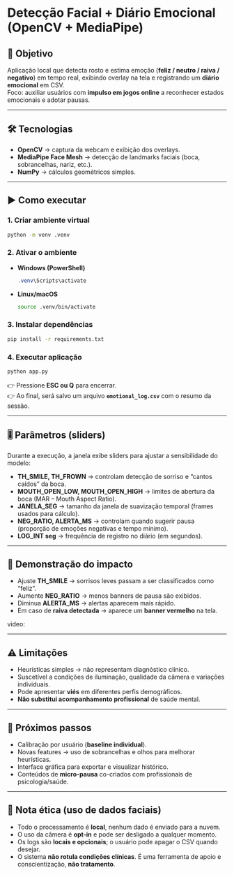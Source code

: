 # Detecção Facial + Diário Emocional (OpenCV + MediaPipe)

## 🎯 Objetivo
Aplicação local que detecta rosto e estima emoção (**feliz / neutro / raiva / negativo**) em tempo real, exibindo overlay na tela e registrando um **diário emocional** em CSV.  
Foco: auxiliar usuários com **impulso em jogos online** a reconhecer estados emocionais e adotar pausas.

---

## 🛠 Tecnologias
- **OpenCV** → captura da webcam e exibição dos overlays.  
- **MediaPipe Face Mesh** → detecção de landmarks faciais (boca, sobrancelhas, nariz, etc.).  
- **NumPy** → cálculos geométricos simples.  

---

## ▶️ Como executar

### 1. Criar ambiente virtual
```bash
python -m venv .venv
```

### 2. Ativar o ambiente
- **Windows (PowerShell)**  
  ```powershell
  .venv\Scripts\activate
  ```
- **Linux/macOS**  
  ```bash
  source .venv/bin/activate
  ```

### 3. Instalar dependências
```bash
pip install -r requirements.txt
```

### 4. Executar aplicação
```bash
python app.py
```

👉 Pressione **ESC ou Q** para encerrar.  
👉 Ao final, será salvo um arquivo **`emotional_log.csv`** com o resumo da sessão.

---

## 🎚 Parâmetros (sliders)

Durante a execução, a janela exibe sliders para ajustar a sensibilidade do modelo:

- **TH_SMILE, TH_FROWN** → controlam detecção de sorriso e “cantos caídos” da boca.  
- **MOUTH_OPEN_LOW, MOUTH_OPEN_HIGH** → limites de abertura da boca (MAR – Mouth Aspect Ratio).  
- **JANELA_SEG** → tamanho da janela de suavização temporal (frames usados para cálculo).  
- **NEG_RATIO, ALERTA_MS** → controlam quando sugerir pausa (proporção de emoções negativas e tempo mínimo).  
- **LOG_INT seg** → frequência de registro no diário (em segundos).  

---

## 🎥 Demonstração do impacto
- Ajuste **TH_SMILE** → sorrisos leves passam a ser classificados como “feliz”.  
- Aumente **NEG_RATIO** → menos banners de pausa são exibidos.  
- Diminua **ALERTA_MS** → alertas aparecem mais rápido.  
- Em caso de **raiva detectada** → aparece um **banner vermelho** na tela.  

video: 

---

## ⚠️ Limitações
- Heurísticas simples → não representam diagnóstico clínico.  
- Suscetível a condições de iluminação, qualidade da câmera e variações individuais.  
- Pode apresentar **viés** em diferentes perfis demográficos.  
- **Não substitui acompanhamento profissional** de saúde mental.  

---

## 🚀 Próximos passos
- Calibração por usuário (**baseline individual**).  
- Novas features → uso de sobrancelhas e olhos para melhorar heurísticas.  
- Interface gráfica para exportar e visualizar histórico.  
- Conteúdos de **micro-pausa** co-criados com profissionais de psicologia/saúde.  

---

## 📜 Nota ética (uso de dados faciais)
- Todo o processamento é **local**, nenhum dado é enviado para a nuvem.  
- O uso da câmera é **opt-in** e pode ser desligado a qualquer momento.  
- Os logs são **locais e opcionais**; o usuário pode apagar o CSV quando desejar.  
- O sistema **não rotula condições clínicas**. É uma ferramenta de apoio e conscientização, **não tratamento**.  
